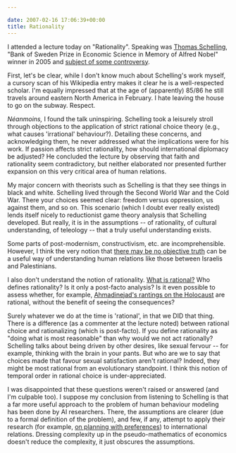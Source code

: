 ```yaml
---

date: 2007-02-16 17:06:39+00:00
title: Rationality
---
```


I attended a lecture today on "Rationality". Speaking was [Thomas Schelling](http://en.wikipedia.org/wiki/Thomas_Schelling), "Bank of Sweden Prize in Economic Science in Memory of Alfred Nobel" winner in 2005 and [subject of some controversy](http://www.slate.com/id/2127862).

First, let's be clear, while I don't know much about Schelling's work myself, a cursory scan of his Wikipedia entry makes it clear he is a well-respected scholar.  I'm equally impressed that at the age of (apparently) 85/86 he still travels around eastern North America in February. I hate leaving the house to go on the subway. Respect.

_Néanmoins,_ I found the talk uninspiring. Schelling took a leisurely stroll through objections to the application of strict rational choice theory (e.g., what causes 'irrational' behaviour?). Detailing these concerns, and acknowledging them, he never addressed what the implications were for his work. If passion affects strict rationality, how should international diplomacy be adjusted? He concluded the lecture by observing that faith and rationality seem contradictory, but neither elaborated nor presented further expansion on this very critical area of human relations.

My major concern with theorists such as Schelling is that they see things in black and white. Schelling lived through the Second World War and the Cold War. There your choices seemed clear: freedom versus oppression, us against them, and so on. This scenario (which I doubt ever really existed) lends itself nicely to reductionist game theory analysis that Schelling developed. But really, it is in the assumptions -- of rationality, of cultural understanding, of teleology -- that a truly useful understanding exists.

Some parts of post-modernism, constructivism, etc. are incomprehensible. However, I think the very notion that [there may be no objective truth](http://en.wikipedia.org/wiki/Constructivism_in_international_relations) can be a useful way of understanding human relations like those between Israelis and Palestinians.

I also don't understand the notion of rationality. [What is rational?](http://en.wikipedia.org/wiki/Rational_choice_theory) Who defines rationality? Is it only a post-facto analysis? Is it even possible to assess whether, for example, [Ahmadinejad's rantings on the Holocaust](http://www.weeklystandard.com/Content/Public/Articles/000/000/013/271uktmd.asp) are rational, without the benefit of seeing the consequences?

Surely whatever we do at the time is 'rational', in that we DID that thing. There is a difference (as a commenter at the lecture noted) between rational choice and rationalizing (which is post-facto). If you define rationality as "doing what is most reasonable" than why would we not act rationally? Schelling talks about being driven by other desires, like sexual fervour -- for example, thinking with the brain in your pants. But who are we to say that choices made that favour sexual satisfaction aren't rational? Indeed, they might be most rational from an evolutionary standpoint. I think this notion of temporal order in rational choice is under-appreciated.

I was disappointed that these questions weren't raised or answered (and I'm culpable too). I suppose my conclusion from listening to Schelling is that a far more useful approach to the problem of human behaviour modeling has been done by AI researchers. There, the assumptions are clearer (due to a formal definition of the problem), and few, if any, attempt to apply their research (for example, [on planning with preferences](http://en.wikipedia.org/wiki/Computer_planning)) to international relations. Dressing complexity up in the pseudo-mathematics of economics doesn't reduce the complexity, it just obscures the assumptions.
